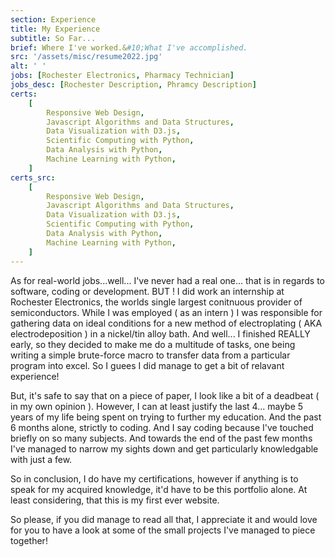 ```yaml
---
section: Experience
title: My Experience
subtitle: So Far...
brief: Where I've worked.&#10;What I've accomplished.
src: '/assets/misc/resume2022.jpg'
alt: ' '
jobs: [Rochester Electronics, Pharmacy Technician]
jobs_desc: [Rochester Description, Phramcy Description]
certs:
    [
        Responsive Web Design,
        Javascript Algorithms and Data Structures,
        Data Visualization with D3.js,
        Scientific Computing with Python,
        Data Analysis with Python,
        Machine Learning with Python,
    ]
certs_src:
    [
        Responsive Web Design,
        Javascript Algorithms and Data Structures,
        Data Visualization with D3.js,
        Scientific Computing with Python,
        Data Analysis with Python,
        Machine Learning with Python,
    ]
---
```


As for real-world jobs...well... I've never had a real one... that is in regards to software, coding or development. BUT ! I did work an internship at Rochester Electronics, the worlds single largest conitnuous provider of semiconductors. While I was employed ( as an intern ) I was responsible for gathering data on ideal conditions for a new method of electroplating ( AKA electrodeposition ) in a nickel/tin alloy bath. And well... I finished REALLY early, so they decided to make me do a multitude of tasks, one being writing a simple brute-force macro to transfer data from a particular program into excel. So I guees I did manage to get a bit of relavant experience!

But, it's safe to say that on a piece of paper, I look like a bit of a deadbeat ( in my own opinion ). However, I can at least justify the last 4... maybe 5 years of my life being spent on trying to further my education. And the past 6 months alone, strictly to coding. And I say coding because I've touched briefly on so many subjects. And towards the end of the past few months I've managed to narrow my sights down and get particularly knowledgable with just a few.

So in conclusion, I do have my certifications, however if anything is to speak for my acquired knowledge, it'd have to be this portfolio alone. At least considering, that this is my first ever website.

So please, if you did manage to read all that, I appreciate it and would love for you to have a look at some of the small projects I've managed to piece together!
